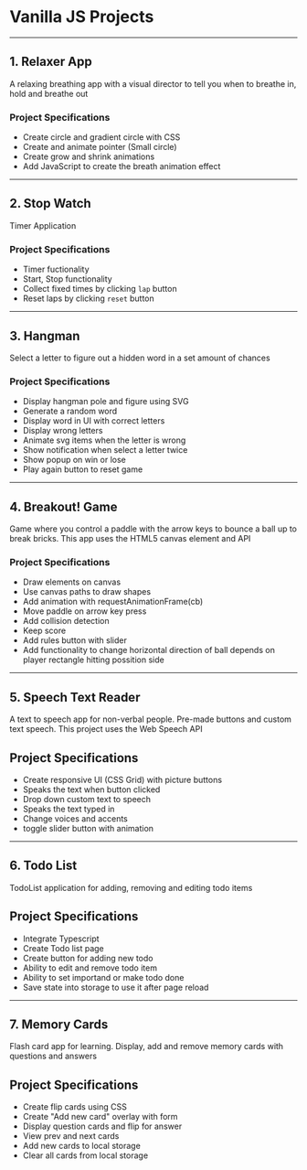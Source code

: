 # Vanilla JS Projects

---

## 1. Relaxer App

A relaxing breathing app with a visual director to tell you when to breathe in, hold and breathe out

### Project Specifications

- Create circle and gradient circle with CSS
- Create and animate pointer (Small circle)
- Create grow and shrink animations
- Add JavaScript to create the breath animation effect

---

## 2. Stop Watch

Timer Application

### Project Specifications

- Timer fuctionality
- Start, Stop functionality
- Collect fixed times by clicking `lap` button
- Reset laps by clicking `reset` button

---

## 3. Hangman

Select a letter to figure out a hidden word in a set amount of chances

### Project Specifications

- Display hangman pole and figure using SVG
- Generate a random word
- Display word in UI with correct letters
- Display wrong letters
- Animate svg items when the letter is wrong
- Show notification when select a letter twice
- Show popup on win or lose
- Play again button to reset game

---

## 4. Breakout! Game

Game where you control a paddle with the arrow keys to bounce a ball up to break bricks. This app uses the HTML5 canvas element and API

### Project Specifications

- Draw elements on canvas
- Use canvas paths to draw shapes
- Add animation with requestAnimationFrame(cb)
- Move paddle on arrow key press
- Add collision detection
- Keep score
- Add rules button with slider
- Add functionality to change horizontal direction of ball depends on player rectangle hitting possition side

---

## 5. Speech Text Reader

A text to speech app for non-verbal people. Pre-made buttons and custom text speech. This project uses the Web Speech API

## Project Specifications

- Create responsive UI (CSS Grid) with picture buttons
- Speaks the text when button clicked
- Drop down custom text to speech
- Speaks the text typed in
- Change voices and accents
- toggle slider button with animation
---

## 6. Todo List

TodoList application for adding, removing and editing todo items

## Project Specifications

- Integrate Typescript
- Create Todo list page
- Create button for adding new todo
- Ability to edit and remove todo item
- Ability to set importand or make todo done
- Save state into storage to use it after page reload

---

## 7. Memory Cards

Flash card app for learning. Display, add and remove memory cards with questions and answers

## Project Specifications

- Create flip cards using CSS
- Create "Add new card" overlay with form
- Display question cards and flip for answer
- View prev and next cards
- Add new cards to local storage
- Clear all cards from local storage
